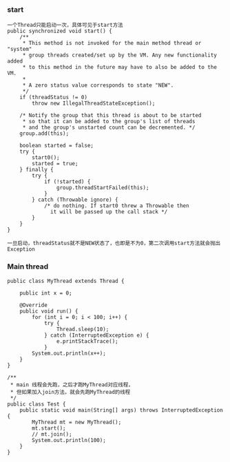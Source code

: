 ### start

	一个Thread只能启动一次，具体可见于start方法
	public synchronized void start() {
        /**
         * This method is not invoked for the main method thread or "system"
         * group threads created/set up by the VM. Any new functionality added
         * to this method in the future may have to also be added to the VM.
         *
         * A zero status value corresponds to state "NEW".
         */
        if (threadStatus != 0)
            throw new IllegalThreadStateException();

        /* Notify the group that this thread is about to be started
         * so that it can be added to the group's list of threads
         * and the group's unstarted count can be decremented. */
        group.add(this);

        boolean started = false;
        try {
            start0();
            started = true;
        } finally {
            try {
                if (!started) {
                    group.threadStartFailed(this);
                }
            } catch (Throwable ignore) {
                /* do nothing. If start0 threw a Throwable then
                  it will be passed up the call stack */
            }
        }
    }
	
	一旦启动，threadStatus就不是NEW状态了，也即是不为0，第二次调用start方法就会抛出Exception
	
### Main thread

	public class MyThread extends Thread {
	
		public int x = 0;
	
		@Override
		public void run() {
			for (int i = 0; i < 100; i++) {
	            try {
	                Thread.sleep(10);
                } catch (InterruptedException e) {
	                e.printStackTrace();
                }
			System.out.println(x++);
		}
	}
	
	/**
	 * main 线程会先跑，之后才跑MyThread对应线程，
	 * 但如果加入join方法，就会先跑MyThread的线程
	 */
	public class Test {
		public static void main(String[] args) throws InterruptedException {
	    	MyThread mt = new MyThread();
	    	mt.start();
	    	// mt.join();
	    	System.out.println(100);
    	}
	}
	
